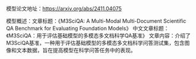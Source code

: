 模型论文地址：https://arxiv.org/abs/2411.04075

模型概述：文章标题：《M3SciQA: A Multi-Modal Multi-Document Scientific QA Benchmark for Evaluating Foundation Models》
中文文章标题：《M3SciQA：用于评估基础模型的多模态多文档科学QA基准》
文章内容：介绍了M3SciQA基准，一种用于评估基础模型的多模态多文档科学问答测试集，包含图像和文本数据，旨在提高模型在科学问答任务中的表现。
